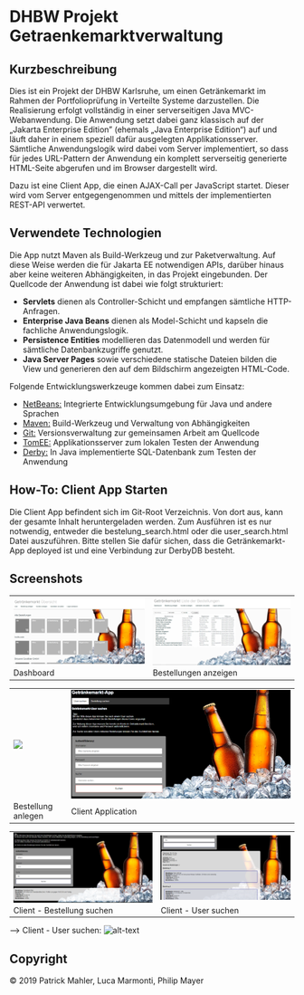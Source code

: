 DHBW Projekt Getraenkemarktverwaltung
=========================

Kurzbeschreibung
----------------

Dies ist ein Projekt der DHBW Karlsruhe, um einen Getränkemarkt im Rahmen der Portfolioprüfung in Verteilte Systeme darzustellen.
Die Realisierung erfolgt vollständig in einer serverseitigen Java MVC-Webanwendung. 
Die Anwendung setzt dabei ganz klassisch auf der „Jakarta Enterprise Edition”
(ehemals „Java Enterprise Edition“) auf und läuft daher in einem speziell dafür
ausgelegten Applikationsserver. Sämtliche Anwendungslogik wird dabei vom Server
implementiert, so dass für jedes URL-Pattern der Anwendung ein komplett serverseitig
generierte HTML-Seite abgerufen und im Browser dargestellt wird.

Dazu ist eine Client App, die einen AJAX-Call per JavaScript startet. Dieser wird vom Server entgegengenommen und mittels der
implementierten REST-API verwertet.

Verwendete Technologien
-----------------------

Die App nutzt Maven als Build-Werkzeug und zur Paketverwaltung. Auf diese Weise
werden die für Jakarta EE notwendigen APIs, darüber hinaus aber keine weiteren
Abhängigkeiten, in das Projekt eingebunden. Der Quellcode der Anwendung ist dabei
wie folgt strukturiert:

 * **Servlets** dienen als Controller-Schicht und empfangen sämtliche HTTP-Anfragen.
 * **Enterprise Java Beans** dienen als Model-Schicht und kapseln die fachliche Anwendungslogik.
 * **Persistence Entities** modellieren das Datenmodell und werden für sämtliche Datenbankzugriffe genutzt.
 * **Java Server Pages** sowie verschiedene statische Dateien bilden die View und generieren den
   auf dem Bildschirm angezeigten HTML-Code.

Folgende Entwicklungswerkzeuge kommen dabei zum Einsatz:

 * [NetBeans:](https://netbeans.apache.org/) Integrierte Entwicklungsumgebung für Java und andere Sprachen
 * [Maven:](https://maven.apache.org/) Build-Werkzeug und Verwaltung von Abhängigkeiten
 * [Git:](https://git-scm.com/") Versionsverwaltung zur gemeinsamen Arbeit am Quellcode
 * [TomEE:](https://tomee.apache.org/) Applikationsserver zum lokalen Testen der Anwendung
 * [Derby:](https://db.apache.org/derby/) In Java implementierte SQL-Datenbank zum Testen der Anwendung
 
How-To: Client App Starten
-----------
Die Client App befindent sich im Git-Root Verzeichnis. Von dort aus, kann der gesamte Inhalt heruntergeladen werden.
Zum Ausführen ist es nur notwendig, entweder die bestelung_search.html oder die user_search.html Datei auszuführen.
Bitte stellen Sie dafür sichen, dass die Getränkemarkt-App deployed ist und eine Verbindung zur DerbyDB besteht.

Screenshots
-----------


<table style="max-width: 100%;">
    <tr>
        <td>
            <a href="Screenshots/dashboard.png">
                <img src="Screenshots/dashboard.png" style="display: block; width: 100%;" />
            </a>
        </td>
        <td>
            <a href="Screenshots/bestellungen_anzeigen.png">
                <img src="Screenshots/bestellungen_anzeigen.png" style="display: block; width: 100%;" />
            </a>
        </td>
    </tr>
    <tr>
        <td>
            Dashboard
        </td>
        <td>
            Bestellungen anzeigen
        </td>
    </tr>
</table>

<table style="max-width: 100%;">
    <tr>
        <td>
            <a href="Screenshots/bestellung_anlegen.png">
                <img src="Screenshots/bestellung_anlegen" style="display: block; width: 100%;" />
            </a>
        </td>
        <td>
            <a href="Screenshots/Client.png">
                <img src="Screenshots/Client.png" style="display: block; width: 100%;" />
            </a>
        </td>
    </tr>
    <tr>
        <td>
            Bestellung anlegen
        </td>
        <td>
            Client Application
        </td>
    </tr>
</table>

<table style="max-width: 100%;">
    <tr>
        <td>
            <a href="Screenshots/Client_Bestellung_suchen.png">
                <img src="Screenshots/Client_Bestellung_suchen.png" style="display: block; width: 100%;" />
            </a>
        </td>
        <td>
            <a href="Screenshots/Client_User_suchen.png">
                <img src="Screenshots/Client_user_suchen.png" style="display: block; width: 100%;" />
            </a>
        </td>
    </tr>
    <tr>
        <td>
            Client - Bestellung suchen
        </td>
        <td>
            Client - User suchen
        </td>
    </tr>
</table>








--> Client - User suchen:
![alt-text](https://github.com/phelpson/JEE_DHBW_Getraenkemarkt/tree/master/Screenshots/Client_User_suchen.png)




Copyright
---------
© 2019 Patrick Mahler, Luca Marmonti, Philip Mayer<br/>
